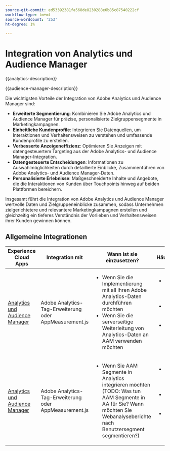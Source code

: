 ```yaml
---
source-git-commit: ed53392381fa568de8230288e6b85c87540222cf
workflow-type: tm+mt
source-wordcount: '253'
ht-degree: 1%

---
```



# Integration von Analytics und Audience Manager

{{analytics-description}}

{{audience-manager-description}}

Die wichtigsten Vorteile der Integration von Adobe Analytics und Audience Manager sind:

+ **Erweiterte Segmentierung**: Kombinieren Sie Adobe Analytics und Audience Manager für präzise, personalisierte Zielgruppensegmente in Marketingkampagnen.
+ **Einheitliche Kundenprofile**: Integrieren Sie Datenquellen, um Interaktionen und Verhaltensweisen zu verstehen und umfassende Kundenprofile zu erstellen.
+ **Verbesserte Anzeigeneffizienz**: Optimieren Sie Anzeigen mit datengesteuertem Targeting aus der Adobe Analytics- und Audience Manager-Integration.
+ **Datengesteuerte Entscheidungen**: Informationen zu Auswahlmöglichkeiten durch detaillierte Einblicke, Zusammenführen von Adobe Analytics- und Audience Manager-Daten.
+ **Personalisierte Erlebnisse**: Maßgeschneiderte Inhalte und Angebote, die die Interaktionen von Kunden über Touchpoints hinweg auf beiden Plattformen bereichern.

Insgesamt führt die Integration von Adobe Analytics und Audience Manager wertvolle Daten und Zielgruppeneinblicke zusammen, sodass Unternehmen zielgerichtetere und relevantere Marketingkampagnen erstellen und gleichzeitig ein tieferes Verständnis der Vorlieben und Verhaltensweisen ihrer Kunden gewinnen können.

## Allgemeine Integrationen

<table>
    <thead>
        <tr>
            <th>Experience Cloud Apps</th>
            <th>Integration mit</th>
            <th>Wann ist sie einzusetzen?</th>
            <th>Häufige Anwendungsfälle</th>
        </tr>
    </thead>
    <tbody>
        <tr>
            <td>
                <a href="/docs/analytics-learn/tutorials/integrations/audience-manager/enable-server-side-forwarding-in-adobe-launch.html" target="_blank" rel="noreferrer">Analytics und Audience Manager</a>
            </td>
            <td>Adobe Analytics-Tag-Erweiterung oder AppMeasurement.js</td>
            <td>
                <ul>
                    <li>Wenn Sie die Implementierung mit all Ihren Adobe Analytics-Daten durchführen möchten</li>
                    <li>Wenn Sie die serverseitige Weiterleitung von Analytics-Daten an AAM verwenden möchten</li>
                </ul>
            </td>
            <td>
                <ul>
                    <li>Segmentierung von Zielgruppen in Echtzeit für zielgerichtetes Marketing.</li>
                    <li>Einheitliche Kundenprofile für mehrere Plattformen.</li>
                    <li>Verbesserte Personalisierung und kanalübergreifende Erlebnisse.</li>
                </ul>
            </td>
        </tr>        
        <tr>
            <td>
                <a href="https://experienceleague.adobe.com/docs/analytics/integration/audience-analytics/mc-audiences-aam.html" target="_blank" rel="noreferrer">Analytics und Audience Manager</a>
            </td>
            <td>Adobe Analytics-Tag-Erweiterung oder AppMeasurement.js</td>
            <td>
                <ul>
                    <li>Wenn Sie AAM Segmente in Analytics integrieren möchten (TODO: Was tun AAM Segmente in AA für Sie? Wann möchten Sie Webanalyseberichte nach Benutzersegment segmentieren?)</li>
                </ul>
            </td>
            <td>
                <ul>
                    <li>Detailliertere Zielgruppeneinblicke für erweiterte Analysen.</li>
                    <li>Personalisierte Inhalte und Erlebnisse mit Segmentierung.</li>
                    <li>Messen Sie die Kampagneneffizienz anhand von Zielgruppensegmenten.</li>
                </ul>
            </td>
        </tr>
    </tbody>
</table>
